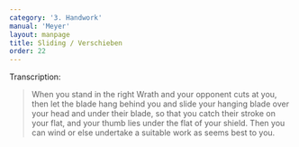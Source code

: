```yaml
---
category: '3. Handwork'
manual: 'Meyer'
layout: manpage
title: Sliding / Verschieben
order: 22
---
```


Transcription:

> When you stand in the right Wrath and your opponent cuts at you, then let the blade hang behind you and slide your hanging blade over your head and under their blade, so that you catch their stroke on your flat, and your thumb lies under the flat of your shield. Then you can wind or else undertake a suitable work as seems best to you.